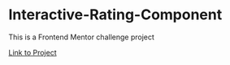 # Interactive-Rating-Component
This is a Frontend Mentor challenge project

[Link to Project](https://faq-accordian-card-proj.netlify.app/)
